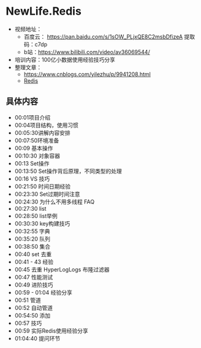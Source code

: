 # NewLife.Redis

- 视频地址：
  - 百度云： https://pan.baidu.com/s/1sOW_PLjxQE8C2msbDfizeA 提取码：c7dp
  - b站：https://www.bilibili.com/video/av36069544/
- 培训内容：100亿小数据使用经验技巧分享
- 整理文章：
  - https://www.cnblogs.com/yilezhu/p/9941208.html
  - [Redis](/Redis/)

## 具体内容

- 00:01项目介绍
- 00:04项目结构，使用习惯
- 00:05:30讲解内容安排
- 00:07:50环境准备
- 00:09 基本操作
- 00:10:30 对象容器
- 00:13 Set操作
- 00:13:50 Set操作背后原理，不同类型的处理
- 00:16 VS 技巧
- 00:21:50 时间日期经验
- 00:23:30 Set过期时间注意
- 00:24:30 为什么不用多线程 FAQ
- 00:27:30 list
- 00:28:50 list举例
- 00:30:30 key构建技巧
- 00:32:55 字典
- 00:35:20 队列
- 00:38:50 集合
- 00:40 set 去重
- 00:41 - 43 经验
- 00:45 去重 HyperLogLogs 布隆过滤器
- 00:47 性能测试
- 00:49 进阶技巧
- 00:59 - 01:04 经验分享
- 00:51 管道
- 00:52 自动管道
- 00:54:50 添加
- 00:57 技巧
- 00:59 实际Redis使用经验分享
- 01:04:40 提问环节